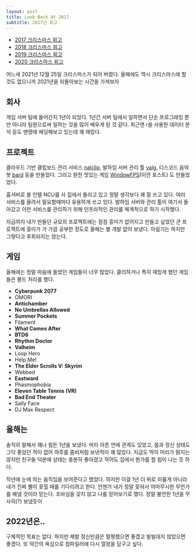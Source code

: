 ```yaml
---
layout: post
title: Look Back At 2017
subtitle: 2017년 회고
---
```


- [2017 크리스마스 회고](/2017-12-25-Look-Back-At-2017/)
- [2018 크리스마스 회고](/2018-12-25-Look-Back-At-2018/)
- [2019 크리스마스 회고](/2019-12-25-Look-Back-At-2019/)
- [2020 크리스마스 회고](/2019-12-25-Look-Back-At-2020/)

어느새 2021년 12월 25일 크리스마스가 되어 버렸다. 올해에도 역시 크리스마스에 할 것도 없으니까 2021년을 되돌아보는 시간을 가져보자

## 회사

게임 서버 팀에 들어간지 1년이 되었다. 1년간 서버 팀에서 일하면서 단순 프로그래밍 뿐만 아니라 팀원으로써 일하는 것을 많이 배우게 된 것 같다. 최근엔 r을 사용한 데이터 분석 등도 맨땅에 헤딩해보고 있는데 꽤 재밌다.

## 프로젝트

클라우드 기반 클립보드 관리 서비스 [nalclip](https://www.youtube.com/watch?v=7eBNd_7IwRA), 발하임 서버 관리 툴 [valg](https://github.com/20chan/valg), 디스코드 음악 봇 [bard](https://github.com/20chan/bard) 등을 만들었다. 그리고 완전 멋있는 게임 [WindowFPS](/2021-11-05-WinAPI-Except-Its-Unity)(이전 포스트) 도 만들었었다.

홈서버로 쓸 인텔 NCU를 사 집에서 돌리고 있고 정말 생각보다 꽤 잘 쓰고 있다. 여러 서비스를 올려서 필요할때마다 유용하게 쓰고 있다. 발하임 서버와 관리 툴이 여기서 돌아갔고 이런 서비스를 관리하기 위해 인프라적인 관리를 체계적으로 하기 시작했다.

지금까지 내가 만들던 규모의 프로젝트에는 점점 흥미가 없어지고 만들고 싶었던 큰 프로젝트에 흥미가 가 가끔 공부한 정도로 올해는 별 개발 없이 보냈다. 아쉽기는 하지만 그렇다고 후회되지는 않는다.

## 게임

올해에는 정말 마음에 들었던 게임들이 너무 많았다. 클리하거나 특히 재밌게 했던 게임들은 볼드 처리를 했다.

- **Cyberpunk 2077**
- OMORI
- **Antichamber**
- **No Umbrellas Allowed**
- **Summer Pockets**
- Filament
- **What Comes After**
- **BTD6**
- **Rhythm Doctor**
- **Valheim**
- Loop Hero
- Help Me!
- **The Elder Scrolls V: Skyrim**
- Webbed
- **Eastward**
- Phasmophobia
- **Eleven Table Tennis (VR)**
- **Bad End Theater**
- Sally Face
- DJ Max Respect

## 올해는

솔직히 말해서 꽤나 힘든 1년을 보냈다. 머리 아픈 연애 관계도 있었고, 몸과 정신 상태도 그닥 좋았던 적이 없어 하루를 좀비처럼 보낸적이 꽤 많았다. 지금도 딱히 머리가 맑지는 않지만 친구들 덕분에 상태는 충분히 좋아졌고 적어도 집에서 뭔가를 할 힘이 나는 듯 하다.

작년에 눈에 띄는 움직임을 보여준다고 했었다. 하지만 이걸 1년 더 뒤로 미룰게 아니라 내가 진짜 삘이 꽂힐 때를 기다리려고 한다. 언젠가 내가 정말 꽂혀서 어마무시한 무언가를 해낼 것이라 믿는다. 조바심을 갖지 않고 나를 믿어보기로 했다. 정말 불안한 1년을 무사히(?) 보냈듯이

## 2022년은..

구체적인 목표는 없다. 하지만 제발 정신만큼은 멀쩡했으면 좋겠고 빌빌대지 않았으면 좋겠다. 또 약간의 욕심으로 컴파일러에 다시 열정을 담구고 싶다.
